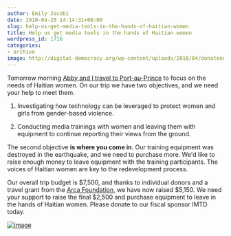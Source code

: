 ```yaml
---
author: Emily Jacobi
date: 2010-04-20 14:14:31+00:00
slug: help-us-get-media-tools-in-the-hands-of-haitian-women
title: Help us get media tools in the hands of Haitian women
wordpress_id: 1716
categories:
- archive
image: http://digital-democracy.org/wp-content/uploads/2010/04/donatenowlogo1.gif
---
```


Tomorrow morning [Abby and I travel to Port-au-Prince](http://digital-democracy.org/2010/04/19/traveling-to-haiti-to-support-local-women/) to focus on the needs of Haitian women. On our trip we have two objectives, and we need your help to meet them.



	
  1. Investigating how technology can be leveraged to protect women and girls from gender-based violence.

	
  2. Conducting media trainings with women and leaving them with equipment to continue reporting their views from the ground.


The second objective **is where you come in**. Our training equipment was destroyed in the earthquake, and we need to purchase more. We'd like to raise enough money to leave equipment with the training participants. The voices of Haitian women are key to the redevelopment process.

Our overall trip budget is $7,500, and thanks to individual donors and a travel grant from the [Arca Foundation](http://www.arcafoundation.org/), we have now raised $5,150. We need your support to raise the final $2,500 and purchase equipment to leave in the hands of Haitian women. Please donate to our fiscal sponsor IMTD today.

[![image](http://digital-democracy.org/wp-content/uploads/2010/04/donatenowlogo1.gif)](https://www.networkforgood.org/donation/ExpressDonation.aspx?ORGID2=52-1780842&vlrStratCode=CUlaExKG4btFXDlc4D%2bY29oenvHUyfDy21Z732h%2bDN2GNxThv8RiTqc009%2b9nLe4)
